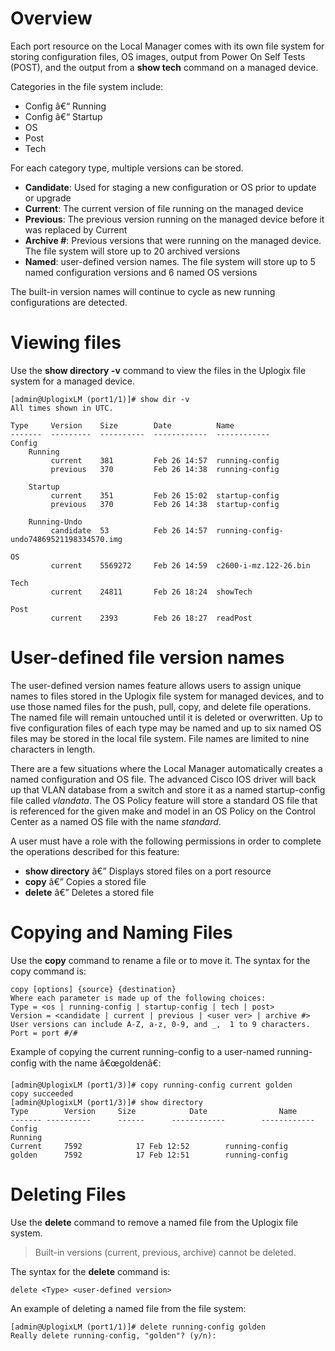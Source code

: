 # Overview

Each port resource on the Local Manager comes with its own file system for storing configuration files, OS images, output from Power On Self Tests (POST), and the output from a **show tech** command on a managed device. 

Categories in the file system include:

 - Config â€“ Running
 - Config â€“ Startup
 - OS
 - Post
 - Tech

For each category type, multiple versions can be stored.

* **Candidate**: Used for staging a new configuration or OS prior to update or upgrade
* **Current**: The current version of file running on the managed device
* **Previous**: The previous version running on the managed device before it was replaced by Current
* **Archive #**: Previous versions that were running on the managed device.  The file system will store up to 20 archived versions
* **Named**: user-defined version names. The file system will store up to 5 named configuration versions and 6 named OS versions

The built-in version names will continue to cycle as new running configurations are detected. 

# Viewing files

Use the **show directory -v** command to view the files in the Uplogix file system for a managed device.

```
[admin@UplogixLM (port1/1)]# show dir -v
All times shown in UTC.

Type     Version    Size        Date          Name
-------  ---------  ----------  ------------  ------------
Config
    Running
         current    381         Feb 26 14:57  running-config
         previous   370         Feb 26 14:38  running-config

    Startup
         current    351         Feb 26 15:02  startup-config
         previous   370         Feb 26 14:38  startup-config

    Running-Undo
         candidate  53          Feb 26 14:57  running-config-undo74869521198334570.img

OS
         current    5569272     Feb 26 14:59  c2600-i-mz.122-26.bin

Tech
         current    24811       Feb 26 18:24  showTech

Post
         current    2393        Feb 26 18:27  readPost
```

# User-defined file version names

The user-defined version names feature allows users to assign unique names to files stored in the Uplogix file system for managed devices, and to use those named files for the push, pull, copy, and delete file operations. The named file will remain untouched until it is deleted or overwritten. Up to five configuration files of each type may be named and up to six named OS files may be stored in the local file system. File names are limited to nine characters in length.

There are a few situations where the Local Manager automatically creates a named configuration and OS file. The advanced Cisco IOS driver will back up that VLAN database from a switch and store it as a named startup-config file called *vlandata*. The OS Policy feature will store a standard OS file that is referenced for the given make and model in an OS Policy on the Control Center as a named OS file with the name *standard*.

A user must have a role with the following permissions in order to complete the operations described for this feature:

 - **show directory** â€” Displays stored files on a port resource
 - **copy** â€” Copies a stored file
 - **delete** â€” Deletes a stored file
 
# Copying and Naming Files

Use the **copy** command to rename a file or to move it. The syntax for the copy command is:

```
copy [options] {source} {destination}
Where each parameter is made up of the following choices:
Type = <os | running-config | startup-config | tech | post>
Version = <candidate | current | previous | <user ver> | archive #>
User versions can include A-Z, a-z, 0-9, and _,  1 to 9 characters.
Port = port #/#
```

Example of copying the current running-config to a user-named running-config with the name â€œgoldenâ€:

```
[admin@UplogixLM (port1/3)]# copy running-config current golden
copy succeeded
[admin@UplogixLM (port1/3)]# show directory
Type		Version		Size			Date				Name
-------	----------		------		------------		------------
Config
Running
Current		7592			17 Feb 12:52		running-config
golden		7592			17 Feb 12:51		running-config
```

# Deleting Files

Use the **delete** command to remove a named file from the Uplogix file system.

> Built-in versions (current, previous, archive) cannot be deleted.

The syntax for the **delete** command is:

```
delete <Type> <user-defined version>
```

An example of deleting a named file from the file system:

```
[admin@UplogixLM (port1/1)]# delete running-config golden
Really delete running-config, "golden"? (y/n): 
```